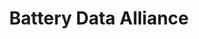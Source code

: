 ---
description: Artwork for the Battery Data Alliance project
title: Battery Data Alliance
level: Sandbox Projects
featured_image: horizontal/color/BatteryDataAlliance-horizontal-color.svg
layout: logos
---